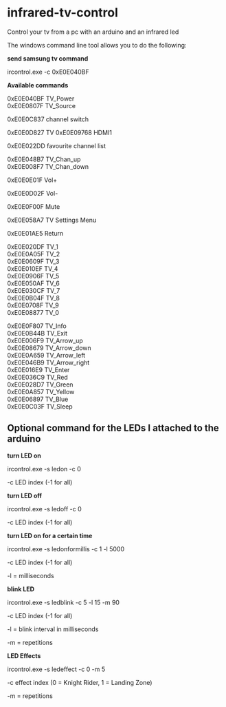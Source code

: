 infrared-tv-control
===================

Control your tv from a pc with an arduino and an infrared led

The windows command line tool allows you to do the following:

**send samsung tv command**

ircontrol.exe -c 0xE0E040BF

**Available commands**

0xE0E040BF TV_Power                 
0xE0E0807F TV_Source                

0xE0E0C837 channel switch

0xE0E0D827 TV
0xE0E09768 HDMI1

0xE0E022DD favourite channel list

0xE0E048B7 TV_Chan_up               
0xE0E008F7 TV_Chan_down             
		  
0xE0E0E01F Vol+

0xE0E0D02F Vol-

0xE0E0F00F Mute

0xE0E058A7 TV Settings Menu

0xE0E01AE5 Return

0xE0E020DF TV_1                     
0xE0E0A05F TV_2                     
0xE0E0609F TV_3                     
0xE0E010EF TV_4                     
0xE0E0906F TV_5                     
0xE0E050AF TV_6                     
0xE0E030CF TV_7                     
0xE0E0B04F TV_8                     
0xE0E0708F TV_9                     
0xE0E08877 TV_0                     
		  
0xE0E0F807 TV_Info                  
0xE0E0B44B TV_Exit                  
0xE0E006F9 TV_Arrow_up              
0xE0E08679 TV_Arrow_down            
0xE0E0A659 TV_Arrow_left            
0xE0E046B9 TV_Arrow_right           
0xE0E016E9 TV_Enter                 
0xE0E036C9 TV_Red                   
0xE0E028D7 TV_Green                 
0xE0E0A857 TV_Yellow                
0xE0E06897 TV_Blue                  
0xE0E0C03F TV_Sleep  


## Optional command for the LEDs I attached to the arduino ##

**turn LED on**

ircontrol.exe -s ledon -c 0 

-c LED index (-1 for all)


**turn LED off**

ircontrol.exe -s ledoff -c 0 

-c LED index (-1 for all)


**turn LED on for a certain time**

ircontrol.exe -s ledonformillis -c 1 -l 5000 

-c LED index (-1 for all)

-l = milliseconds


**blink LED**

ircontrol.exe -s ledblink -c 5 -l 15 -m 90

-c LED index (-1 for all)

-l = blink interval in milliseconds

-m = repetitions


**LED Effects**

ircontrol.exe -s ledeffect -c 0 -m 5

-c effect index (0 = Knight Rider, 1 = Landing Zone)

-m = repetitions 
